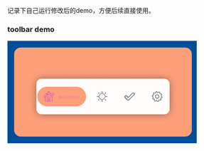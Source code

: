 记录下自己运行修改后的demo，方便后续直接使用。

### toolbar demo

![toolbar](https://github.com/wyxplus/qmlDemo/blob/main/toolbarDemo/toolbar.gif)
